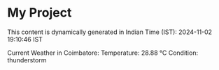 # My Project

This content is dynamically generated in Indian Time (IST): 2024-11-02 19:10:46 IST


Current Weather in Coimbatore:
Temperature: 28.88 °C
Condition: thunderstorm
